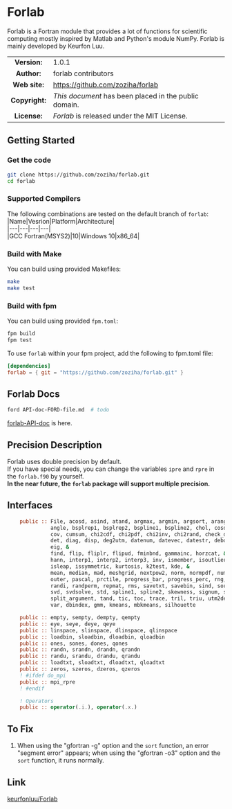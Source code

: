 # Forlab
Forlab is a Fortran module that provides a lot of functions for scientific computing mostly inspired by Matlab and Python's module NumPy.
Forlab is mainly developed by Keurfon Luu.

| | |  
|:-:|---|
| **Version:** | 1.0.1 |
| **Author:** | forlab contributors |
| **Web site:** | https://github.com/zoziha/forlab |
| **Copyright:** | _This document_ has been placed in the public domain. |
| **License:** | _Forlab_ is released under the MIT License. |

## Getting Started
### Get the code
```bash
git clone https://github.com/zoziha/forlab.git
cd forlab
```
### Supported Compilers
The following combinations are tested on the default branch of `forlab`:  
|Name|Vesrion|Platform|Architecture|  
|---|---|---|---|  
|GCC Fortran(MSYS2)|10|Windows 10|x86_64|
### Build with Make
You can build using provided Makefiles:
```bash
make
make test
```
### Build with fpm
You can build using provided `fpm.toml`:
```bash
fpm build
fpm test
```
To use `forlab` within your fpm project, add the following to fpm.toml file:
```toml
[dependencies]
forlab = { git = "https://github.com/zoziha/forlab.git" }
```
## Forlab Docs
```bash
ford API-doc-FORD-file.md  # todo
```
[forlab-API-doc](https://zoziha.github.io/forlab-API-doc/) is here.
## Precision Description
Forlab uses double precision by default.  
If you have special needs, you can change the variables `ipre` and `rpre` in the `forlab.f90` by yourself.  
**In the near future, the `forlab` package will support multiple precision.**

## Interfaces
```fortran
    public :: File, acosd, asind, atand, argmax, argmin, argsort, arange, &
              angle, bsplrep1, bsplrep2, bspline1, bspline2, chol, cosd, countlines, &
              cov, cumsum, chi2cdf, chi2pdf, chi2inv, chi2rand, check_directory, &
              det, diag, disp, deg2utm, datenum, datevec, datestr, deboor, diff, &
              eig, &
              find, flip, fliplr, flipud, fminbnd, gammainc, horzcat, &
              hann, interp1, interp2, interp3, inv, ismember, isoutlier, issquare, &
              isleap, issymmetric, kurtosis, k2test, kde, &
              mean, median, mad, meshgrid, nextpow2, norm, normpdf, num2str, &
              outer, pascal, prctile, progress_bar, progress_perc, rng, &
              randi, randperm, repmat, rms, savetxt, savebin, sind, sort, solve, &
              svd, svdsolve, std, spline1, spline2, skewness, signum, sinc, &
              split_argument, tand, tic, toc, trace, tril, triu, utm2deg, vertcat, &
              var, dbindex, gmm, kmeans, mbkmeans, silhouette

    public :: empty, sempty, dempty, qempty
    public :: eye, seye, deye, qeye
    public :: linspace, slinspace, dlinspace, qlinspace
    public :: loadbin, sloadbin, dloadbin, qloadbin
    public :: ones, sones, dones, qones
    public :: randn, srandn, drandn, qrandn
    public :: randu, srandu, drandu, qrandu
    public :: loadtxt, sloadtxt, dloadtxt, qloadtxt
    public :: zeros, szeros, dzeros, qzeros
    ! #ifdef do_mpi
    public :: mpi_rpre
    ! #endif

    ! Operators
    public :: operator(.i.), operator(.x.)

```

## To Fix
1. When using the "gfortran -g" option and the `sort` function, an error "segment error" appears; when using the "gfortran -o3"  option and the `sort` function, it runs normally.

## Link
[keurfonluu/Forlab](https://github.com/keurfonluu/Forlab)
